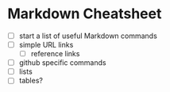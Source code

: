 Markdown Cheatsheet
===================

- [ ] start a list of useful Markdown commands
- [ ] simple URL links
  - [ ] reference links
- [ ] github specific commands
- [ ] lists
- [ ] tables?
